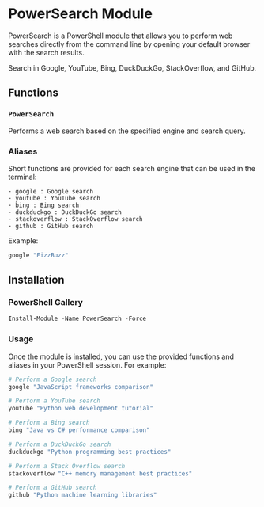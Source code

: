 # PowerSearch Module

PowerSearch is a PowerShell module that allows you to perform web searches directly from the command line by opening your default browser with the search results. 

Search in Google, YouTube, Bing, DuckDuckGo, StackOverflow, and GitHub.

## Functions

### `PowerSearch`
Performs a web search based on the specified engine and search query.


### Aliases
Short functions are provided for each search engine that can be used in the terminal:
    
    · google : Google search
    · youtube : YouTube search
    · bing : Bing search
    · duckduckgo : DuckDuckGo search
    · stackoverflow : StackOverflow search
    · github : GitHub search

Example:
```powershell
google "FizzBuzz"
```

## Installation

### PowerShell Gallery
```powershell
Install-Module -Name PowerSearch -Force
```

### Usage
Once the module is installed, you can use the provided functions and aliases in your PowerShell session. For example:
```powershell 
# Perform a Google search
google "JavaScript frameworks comparison"

# Perform a YouTube search
youtube "Python web development tutorial"

# Perform a Bing search
bing "Java vs C# performance comparison"

# Perform a DuckDuckGo search
duckduckgo "Python programming best practices"

# Perform a Stack Overflow search
stackoverflow "C++ memory management best practices"

# Perform a GitHub search
github "Python machine learning libraries"
```
